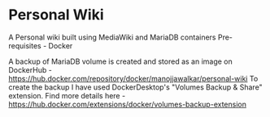 # Personal Wiki
A Personal wiki built using MediaWiki and MariaDB containers
Pre-requisites - Docker

A backup of MariaDB volume is created and stored as an image on DockerHub - https://hub.docker.com/repository/docker/manojjawalkar/personal-wiki
To create the backup I have used DockerDesktop's "Volumes Backup & Share" extension. Find more details here - https://hub.docker.com/extensions/docker/volumes-backup-extension
